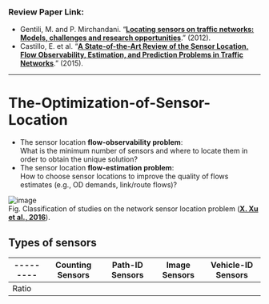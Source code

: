 ### Review Paper Link: 
 - Gentili, M. and P. Mirchandani. “[**Locating sensors on traffic networks: Models, challenges and research opportunities**](https://reader.elsevier.com/reader/sd/pii/S0968090X1200006X?token=F86564B9C8E566688ECFC6A4370A2AF8337C400E1561F5C868B33B908508883228ED047E28900B0D603E257201880127&originRegion=us-east-1&originCreation=20210910151937).” (2012).
 - Castillo, E. et al. “[**A State-of-the-Art Review of the Sensor Location, Flow Observability, Estimation, and Prediction Problems in Traffic Networks**](https://pdfs.semanticscholar.org/d48d/66af3022cc0a1fe7824024ae19cfe27fb692.pdf?_ga=2.207954836.76650241.1631232141-1193447606.1623176910).” (2015).

____________________________________________________________________________________________________________________________________________________________________________

# The-Optimization-of-Sensor-Location
 - The sensor location **flow-observability problem**:      
      What is the minimum number of sensors and where to locate them in order to obtain the unique solution?              
 - The sensor location **flow-estimation problem**:      
      How to choose sensor locations to improve the quality of flows estimates (e.g., OD demands, link/route flows)?    

![image](https://ars.els-cdn.com/content/image/1-s2.0-S0191261516000436-gr1.jpg)      
Fig.  Classification of studies on the network sensor location problem ([**X. Xu et al., 2016**](https://www.sciencedirect.com/science/article/pii/S0191261516000436?via%3Dihub)).     
## Types of sensors    
---------|Counting Sensors|Path-ID Sensors|Image Sensors|Vehicle-ID Sensors
---------|------|--------|-------|--------|
Ratio    |


